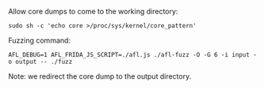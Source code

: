 Allow core dumps to come to the working directory:
```
sudo sh -c 'echo core >/proc/sys/kernel/core_pattern'
```

Fuzzing command:
```
AFL_DEBUG=1 AFL_FRIDA_JS_SCRIPT=./afl.js ./afl-fuzz -O -G 6 -i input -o output -- ./fuzz
```
Note: we redirect the core dump to the output directory.
